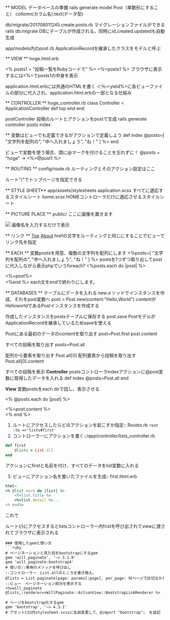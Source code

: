 ﻿** MODEL
データベースの準備
rails generate model Post（単数形にすること） collomn(カラム名):text(データ型)

db/migrate/201708011245.create.posts.rb
マイグレーションファイルができる 
rails db:migrate
DBにテーブルが作成される。同時にid,created,updatedも自動生成

app/models内のpost.rb
ApplicationRecordを継承したクラスをモデルと呼ぶ

** VIEW **
hoge.html.erb

<% posts1 = "投稿一覧をRubyコードで" %>
<%=posts1 %>
ブラウザに表示するには<%=でposts1の中身を表示

application.html.erbには共通のHTMLを書く
＜％＝yield%>に各ビューファイルの部分に代入され、application.html.erbの一部となる仕組み

** CONTROLLER **
hoge_controller.rb
class Controller < ApplicationController
	def top
	end
end

postController
投稿のルートとアクションをpostで生成
rails generate controller posts index

** 変数はビューでも定義できるがアクションで定義しよう
def index
	@posts=[
		"文字列を配列の",
		"中へ入れましょう",
		"ね！"
		]
	%>
end

ビューで変数を使う場合、頭に@マークを付けることを忘れずに！
@posts = "hoge" -> <%=@post1 %>


** ROUTING **
config/route.rb
ルーティングとそのアクション設定はここ

ルート"/"でトップページを指定できる

** STYLE SHEET**
app/assets/stylesheets
aaplication.scss
すべてに適応するスタイルシート
home.scss
HOMEコントローラだけに適応させるスタイルシート

** PICTURE PLACE **
public/
ここに画像を置きます

<img src="/tweets.jpg">
画像名を入力するだけで表示

** リンク **
<a href="/">Top</a>
<a href="/about">About</a>
hrefの文字をルーティングと同じにすることでビューでリンク先を指定

** EACH **
変数postsを用意、複数の文字列を配列にします
<%posts=[
	"文字列を配列の",
	"中へ入れましょう",
	"ね！"
	]
%>
postsを1つずつ取り出してpostに代入しながら表示phpでいうforeach?
<%posts.each do |post| %>
<div class="post-item">
	<%=post%>
</div>
<%end %>
each文をendで終わりにします。

** DATABASES **
テーブルにデータを入れる
newメソッドでインスタンスを作成、それをpost変数へ
post = Post.new(content:"Hello,World")
contentがHelloworldであるPostインスタンスを作成する

作成したインスタンスをpostsテーブルに保存する
post.save
PostモデルがApplicationRecordを継承しているためsaveを使える

Postにある最初のデータのcontentを取り出す
post=Post.first
post.content

すべての投稿を取り出す
posts=Post.all

配列から要素を取り出す
Post.all[0]
配列要素から投稿を取り出す
Post.all[0].content

すべての投稿を表示
**Controller**
postsコントローラindexアクションに@post変数に取得したデータを入れる
def index
	@posts=Post.all
end

**View**
変数postsをeach doで回し、表示させる

<% @posts.each do |post| %>
	<div class="posts-index-item">
		<%=post.content %>
	</div>
<% end %>


1. ルートにアクセスしたらどのアクションを起こすか指定:: Routes.rb
`root :to =>'lists#first'`
2. コントローラーにアクションを書く::/app/controller/lists_controller.rb
```ruby
def first
    @lists = List.all
end
```
アクションにfirstと名前を付け、すべてのデータをlist変数に入れる

3. ビューにアクション名を書いたファイルを生成:: first.html.erb
```ruby
html~
<% @list.each do |list| %>
	<%=list.title %>
	<%=list.detail %>...
<% end%>
```
これで

ルート(/)にアクセスするとlistsコントローラー内firstを呼び出されてviewに渡されてブラウザに表示される


```
### 使用したgemと使い方
```ruby
# ページネーションと見た目をbootstrapにするgem
gem 'will_paginate', '~> 3.1.0'
gem 'will_paginate-bootstrap4'
# 使い方::専用のメソッドを呼び出し
::コントローラー　List.allのところを書き換え。
@lists = List.paginate(page: params[:page], per_page: 何ページで区切るか)
::ビュー　ページネーション部分を表示する
<%=will_paginate @lists,:renderer=>WillPaginate::ActionView::BootstrapLinkRenderer %>

# ページをbootstrap化するgem
gem 'bootstrap', '~> 4.3.1'
# アセットCSS内stylesheet.scssに名前変更して、@import "bootstrap";　を追記
```
